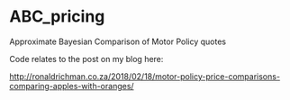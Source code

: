 # ABC_pricing
Approximate Bayesian Comparison of Motor Policy quotes

Code relates to the post on my blog here:

http://ronaldrichman.co.za/2018/02/18/motor-policy-price-comparisons-comparing-apples-with-oranges/

